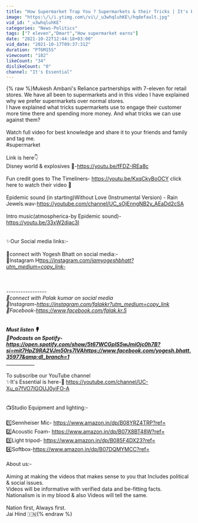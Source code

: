 ```yaml
---
title: "How Supermarket Trap You ? Supermarkets & their Tricks | It's Essential | #supermarket #itsessential"
image: "https:\/\/i.ytimg.com\/vi\/_u3whqluhKE\/hqdefault.jpg"
vid_id: "_u3whqluhKE"
categories: "News-Politics"
tags: ["7 eleven","Dmart","How supermarket earns"]
date: "2021-10-22T12:44:18+03:00"
vid_date: "2021-10-17T09:37:31Z"
duration: "PT6M15S"
viewcount: "182"
likeCount: "34"
dislikeCount: "0"
channel: "It's Essential"
---
```

{% raw %}Mukesh Ambani's Reliance partnerships with 7-eleven for retail stores. We have all been to supermarkets and in this video I have explained why we prefer supermarkets over normal stores. <br />I have explained what tricks supermarkets use to engage their customer more time there and spending more money. And what tricks we can use against them? <br /><br />Watch full video for best knowledge and share it to your friends and family and tag me.<br />#supermarket <br /><br />Link is here👇<br />Disney world &amp; explosives 🧨-<a rel="nofollow" target="blank" href="https://youtu.be/fFDZ-IREa8c">https://youtu.be/fFDZ-IREa8c</a><br /><br />Fun credit goes to The Timeliners- <a rel="nofollow" target="blank" href="https://youtu.be/KxqCkvBoOCY">https://youtu.be/KxqCkvBoOCY</a> click here to  watch their video 🙏<br /><br />Epidemic sound (in starting)Without Love (Instrumental Version) - Rain Jewels.wav-<a rel="nofollow" target="blank" href="https://youtube.com/channel/UC_sOjEnngNB2y_AEaDd2cSA">https://youtube.com/channel/UC_sOjEnngNB2y_AEaDd2cSA</a><br /><br />Intro music(atmospherica-by Epidemic sound)-<a rel="nofollow" target="blank" href="https://youtu.be/33xW2djac3I">https://youtu.be/33xW2djac3I</a><br /><br /><br />✨Our Social media links:-<br /><br />👤connect with Yogesh Bhatt on social media:-<br />🔗Instagram H<a rel="nofollow" target="blank" href="ttps://instagram.com/_iamyogeshbhatt?utm_medium=copy_link-">ttps://instagram.com/_iamyogeshbhatt?utm_medium=copy_link-</a><br /><br /><br /><br />-----------------<br />👤connect with Palak kumar on social media <br />🔗Instagram-<a rel="nofollow" target="blank" href="https://instagram.com/falakkr?utm_medium=copy_link">https://instagram.com/falakkr?utm_medium=copy_link</a><br />🔗Facebook-<a rel="nofollow" target="blank" href="https://www.facebook.com/falak.kr.5">https://www.facebook.com/falak.kr.5</a><br /><br />_________________<br />Must listen 🎙<br />🔗Podcasts on Spotify- <a rel="nofollow" target="blank" href="https://open.spotify.com/show/5t67WCGpIS5wJmiOjc0h7B?si=mit7HpZ9RA2VJm50rs7lVAhttps://www.facebook.com/yogesh.bhatt.35977&amp;dl_branch=1">https://open.spotify.com/show/5t67WCGpIS5wJmiOjc0h7B?si=mit7HpZ9RA2VJm50rs7lVAhttps://www.facebook.com/yogesh.bhatt.35977&amp;dl_branch=1</a><br />______________________________<br /><br />To subscribe our YouTube channel <br />✨It's Essential is here-🔗 <a rel="nofollow" target="blank" href="https://youtube.com/channel/UC-Xu_p7fVO7IGOUJ0yjFO-A">https://youtube.com/channel/UC-Xu_p7fVO7IGOUJ0yjFO-A</a><br /><br /><br />📺Studio Equipment and lighting:-<br /><br /> 1️⃣Sennheiser Mic- <a rel="nofollow" target="blank" href="https://www.amazon.in/dp/B08YRZ4TRP?ref=">https://www.amazon.in/dp/B08YRZ4TRP?ref=</a><br />2️⃣Acoustic Foam-  <a rel="nofollow" target="blank" href="https://www.amazon.in/dp/B07X8BT48W?ref=">https://www.amazon.in/dp/B07X8BT48W?ref=</a><br />3️⃣Light tripod- <a rel="nofollow" target="blank" href="https://www.amazon.in/dp/B085F4DX23?ref=">https://www.amazon.in/dp/B085F4DX23?ref=</a><br />4️⃣Softbox-<a rel="nofollow" target="blank" href="https://www.amazon.in/dp/B07DQMYMCC?ref=">https://www.amazon.in/dp/B07DQMYMCC?ref=</a><br /><br />About us:-<br /><br />Aiming at making the videos that makes sense to you that Includes political &amp; social issues.<br />Videos will be informative with verified data and be-fitting facts.<br />Nationalism is in my blood &amp; also Videos will tell the same.<br /><br />Nation first, Always first.<br />Jai Hind 🇮🇳{% endraw %}
